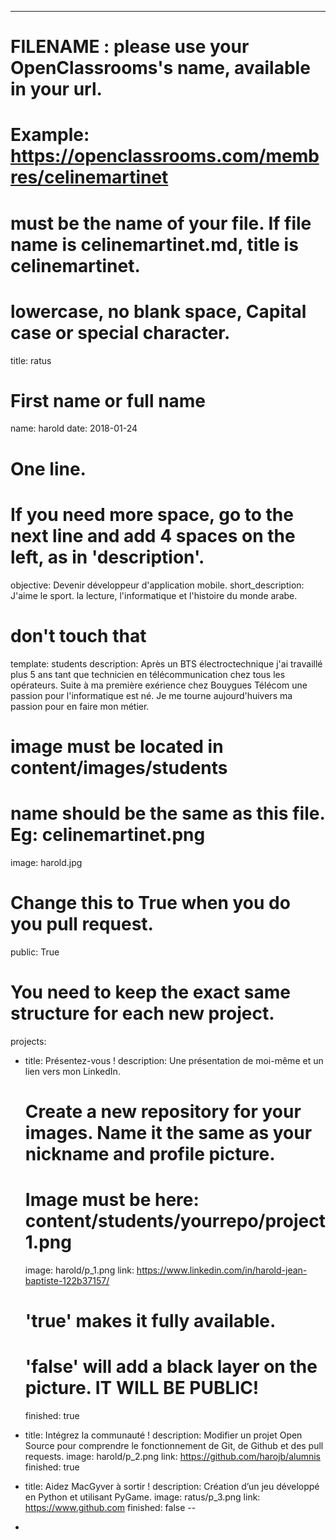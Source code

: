 ---

# FILENAME : please use your OpenClassrooms's name, available in your url.
# Example: https://openclassrooms.com/membres/celinemartinet
# must be the name of your file. If file name is celinemartinet.md, title is celinemartinet.
# lowercase, no blank space, Capital case or special character.
title: ratus
# First name or full name
name: harold
date: 2018-01-24
# One line.
# If you need more space, go to the next line and add 4 spaces on the left, as in 'description'.
objective: Devenir développeur d'application mobile.
short_description: J'aime le sport. la lecture, l'informatique et l'histoire du monde arabe. 
# don't touch that
template: students
description:
Après un BTS électroctechnique j'ai travaillé plus 5 ans tant que technicien en télécommunication chez tous les opérateurs. Suite à ma première exérience chez Bouygues Télécom une passion pour l'informatique est né. Je me tourne aujourd'huivers ma passion pour en faire mon métier.
# image must be located in content/images/students
# name should be the same as this file. Eg: celinemartinet.png
image: harold.jpg
# Change this to True when you do you pull request.
public: True
# You need to keep the exact same structure for each new project.
projects:
  - title: Présentez-vous !
    description: Une présentation de moi-même et un lien vers mon LinkedIn.
    # Create a new repository for your images. Name it the same as your nickname and profile picture.
    # Image must be here: content/students/yourrepo/project1.png
    image: harold/p_1.png
    link: https://www.linkedin.com/in/harold-jean-baptiste-122b37157/
    # 'true' makes it fully available.
    # 'false' will add a black layer on the picture. IT WILL BE PUBLIC!
    finished: true
  - title: Intégrez la communauté !
    description: Modifier un projet Open Source pour comprendre le fonctionnement de Git, de Github et des pull requests. 
    image: harold/p_2.png
    link: https://github.com/harojb/alumnis
    finished: true
  - title: Aidez MacGyver à sortir !
    description: Création d’un jeu développé en Python et utilisant PyGame.
    image: ratus/p_3.png
    link: https://www.github.com
    finished: false
--

-
